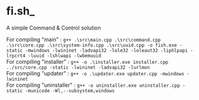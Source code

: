 # fi.sh_

A simple Command & Control solution

For compiling "main" : `g++ .\src\main.cpp .\src\command.cpp .\src\core.cpp .\src\system-info.cpp .\src\uuid.cpp -o fish.exe -static -mwindows -lwininet -ladvapi32 -lole32 -loleaut32 -liphlpapi -lrpcrt4 -luuid -lshlwapi -lwbemuuid`  
For compiling "installer" : `g++ -o .\installer.exe installer.cpp ../src/core.cpp -static -lwininet -ladvapi32 -lurlmon`  
For compiling "updater" : `g++ -o .\updater.exe updater.cpp -mwindows -lwininet`  
For compiling "uninstaller" : `g++ -o uninstaller.exe uninstaller.cpp -static -municode -Wl,--subsystem,windows`
